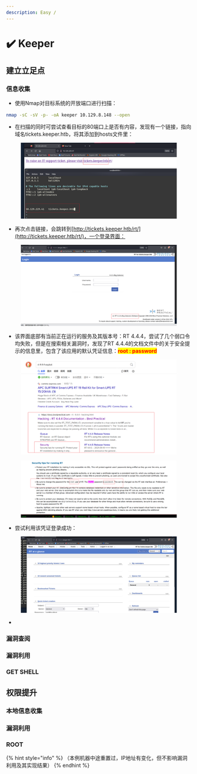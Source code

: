 ```yaml
---
description: Easy /
---
```


# ✔️ Keeper

## 建立立足点

### 信息收集

* 使用Nmap对目标系统的开放端口进行扫描：

```bash
nmap -sC -sV -p- -oA keeper 10.129.8.148 --open
```



* 在扫描的同时可尝试查看目标的80端口上是否有内容，发现有一个链接，指向域名tickets.keeper.htb，将其添加到hosts文件里：

<figure><img src="../../.gitbook/assets/1 (16).png" alt=""><figcaption></figcaption></figure>

* 再次点击链接，会跳转到[http://tickets.keeper.htb/rt/](http://tickets.keeper.htb/rt/)，一个登录界面：

<figure><img src="../../.gitbook/assets/2 (13).png" alt=""><figcaption></figcaption></figure>

* 该界面底部有当前正在运行的服务及其版本号：RT 4.4.4，尝试了几个弱口令均失败，但是在搜索相关漏洞时，发现了RT 4.4.4的文档文件中的关于安全提示的信息里，包含了该应用的默认凭证信息：<mark style="color:red;">**root : password**</mark>

<figure><img src="../../.gitbook/assets/3 (15).png" alt=""><figcaption></figcaption></figure>

<figure><img src="../../.gitbook/assets/4 (14).png" alt=""><figcaption></figcaption></figure>

* 尝试利用该凭证登录成功：

<figure><img src="../../.gitbook/assets/5 (14).png" alt=""><figcaption></figcaption></figure>

*







### 漏洞查阅









### 漏洞利用









### GET SHELL











## 权限提升

### 本地信息收集







### 漏洞利用









### ROOT







{% hint style="info" %}
（本例机器中途重置过，IP地址有变化，但不影响漏洞利用及其实现结果）
{% endhint %}
